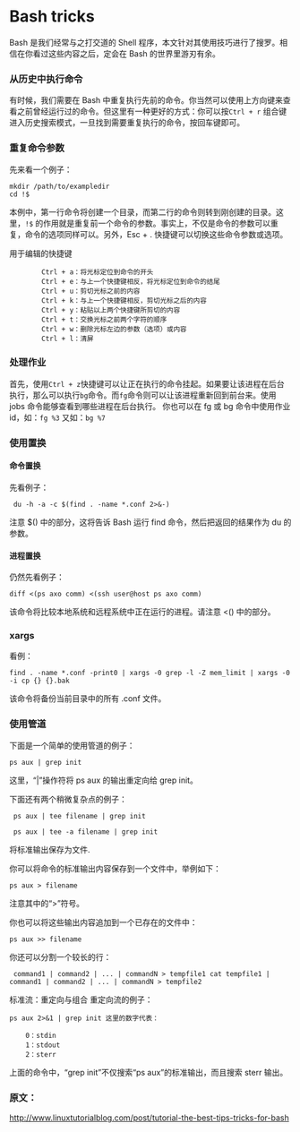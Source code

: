 Bash tricks
===

Bash 是我们经常与之打交道的 Shell 程序，本文针对其使用技巧进行了搜罗。相信在你看过这些内容之后，定会在 Bash 的世界里游刃有余。

### 从历史中执行命令

有时候，我们需要在 Bash 中重复执行先前的命令。你当然可以使用上方向键来查看之前曾经运行过的命令。但这里有一种更好的方式：你可以按` Ctrl + r ` 组合键进入历史搜索模式，一旦找到需要重复执行的命令，按回车键即可。

### 重复命令参数 

先来看一个例子：

```
mkdir /path/to/exampledir
cd !$ 
```

本例中，第一行命令将创建一个目录，而第二行的命令则转到刚创建的目录。这里，`!$` 的作用就是重复前一个命令的参数。事实上，不仅是命令的参数可以重复，命令的选项同样可以。另外，Esc + . 快捷键可以切换这些命令参数或选项。

用于编辑的快捷键

```
        Ctrl + a：将光标定位到命令的开头
        Ctrl + e：与上一个快捷键相反，将光标定位到命令的结尾
        Ctrl + u：剪切光标之前的内容
        Ctrl + k：与上一个快捷键相反，剪切光标之后的内容
        Ctrl + y：粘贴以上两个快捷键所剪切的内容
        Ctrl + t：交换光标之前两个字符的顺序
        Ctrl + w：删除光标左边的参数（选项）或内容
        Ctrl + l：清屏
```

### 处理作业

首先，使用`Ctrl + z`快捷键可以让正在执行的命令挂起。如果要让该进程在后台执行，那么可以执行`bg`命令。而`fg`命令则可以让该进程重新回到前台来。使用 jobs 命令能够查看到哪些进程在后台执行。 你也可以在 fg 或 bg 命令中使用作业 id，如：`fg %3` 又如：`bg %7`

### 使用置换

#### **命令置换**

先看例子：

	 du -h -a -c $(find . -name *.conf 2>&-)

注意 $() 中的部分，这将告诉 Bash 运行 find 命令，然后把返回的结果作为 du 的参数。

#### **进程置换**

仍然先看例子： 

	diff <(ps axo comm) <(ssh user@host ps axo comm) 

该命令将比较本地系统和远程系统中正在运行的进程。请注意 <() 中的部分。

### xargs 

看例： 

	find . -name *.conf -print0 | xargs -0 grep -l -Z mem_limit | xargs -0 -i cp {} {}.bak 

该命令将备份当前目录中的所有 .conf 文件。

### 使用管道 

下面是一个简单的使用管道的例子： 

	ps aux | grep init 

这里，“|”操作符将 ps aux 的输出重定向给 grep init。 


下面还有两个稍微复杂点的例子：

	 ps aux | tee filename | grep init 

	 ps aux | tee -a filename | grep init

将标准输出保存为文件.

你可以将命令的标准输出内容保存到一个文件中，举例如下： 

	ps aux > filename 

注意其中的“>”符号。

你也可以将这些输出内容追加到一个已存在的文件中： 

	ps aux >> filename 

你还可以分割一个较长的行：

	 command1 | command2 | ... | commandN > tempfile1 cat tempfile1 | command1 | command2 | ... | commandN > tempfile2

标准流：重定向与组合 重定向流的例子： 

	ps aux 2>&1 | grep init 这里的数字代表：

        0：stdin
        1：stdout
        2：sterr

上面的命令中，“grep init”不仅搜索“ps aux”的标准输出，而且搜索 sterr 输出。


### 原文：
http://www.linuxtutorialblog.com/post/tutorial-the-best-tips-tricks-for-bash
